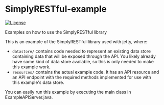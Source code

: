 # SimplyRESTful-example
[![License](https://img.shields.io/badge/License-Apache%202.0-blue.svg?style=plastic)](https://opensource.org/licenses/Apache-2.0)

Examples on how to use the SimplyRESTful library

This is an example of the SimplyRESTful library used with jetty, where:
* `datastore/` contains code needed to represent an existing data store containing data that will be exposed through the API. You likely already have some kind of data store available, so this is only needed to make this example work.
* `resources/` contains the actual example code. It has an API resource and an API endpoint with the required methods implemented for use with this example's data store.

You can easily run this example by executing the main class in ExampleAPIServer.java. 
